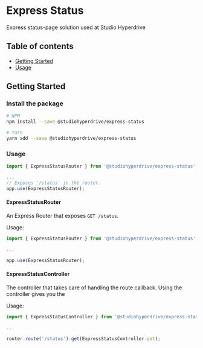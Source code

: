 # Express Status

Express status-page solution used at Studio Hyperdrive

## Table of contents

* [Getting Started](#getting-started)
* [Usage](#usage)

## Getting Started

### Install the package

```bash
# NPM
npm install --save @studiohyperdrive/express-status

# Yarn
yarn add --save @studiohyperdrive/express-status
```

### Usage

```typescript
import { ExpressStatusRouter } from '@studiohyperdrive/express-status';

...
// Exposes '/status' in the router.
app.use(ExpressStatusRouter);
```

#### ExpressStatusRouter

An Express Router that exposes `GET /status`.

Usage:

```typescript
import { ExpressStatusRouter } from '@studiohyperdrive/express-status';

...

app.use(ExpressStatusRouter);
```

#### ExpressStatusController

The controller that takes care of handling the route callback.
Using the controller gives you the

Usage:

```typescript
import { ExpressStatusController } from '@studiohyperdrive/express-status';

...

router.route('/status').get(ExpressStatusController.get);
```
